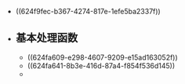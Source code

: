 - ((624f9fec-b367-4274-817e-1efe5ba2337f))
- ## 基本处理函数
	- ((624fa609-e298-4607-9209-e15ad163052f))
	- ((624fa641-8b3e-416d-87a4-f854f536d145))
	-
